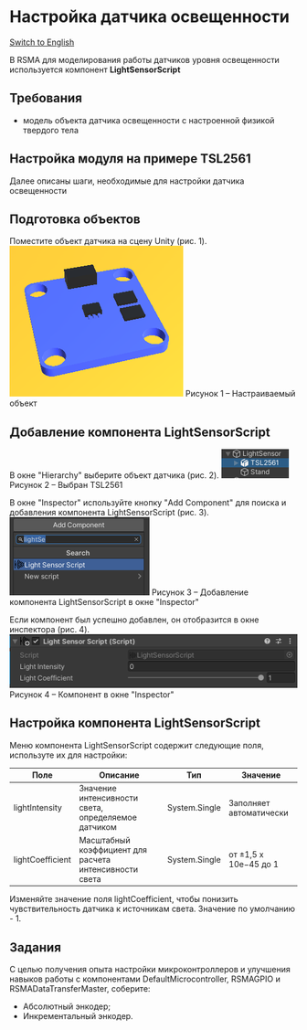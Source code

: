 # Настройка датчика освещенности

[Switch to English](/Manual/en/Electronics/Setting_up_light_sensors.md)

В RSMA для моделирования работы датчиков уровня освещенности используется компонент **LightSensorScript**

## Требования

- модель объекта датчика освещенности с настроенной физикой твердого тела

## Настройка модуля на примере TSL2561

Далее описаны шаги, необходимые для настройки датчика освещенности

## Подготовка объектов

Поместите объект датчика на сцену Unity (рис. 1).
![](/Manual/_images/Setting_up_light_sensors/Object.png)
Рисунок 1 – Настраиваемый объект

## Добавление компонента LightSensorScript

В окне "Hierarchy" выберите объект датчика (рис. 2).
![](/Manual/_images/Setting_up_light_sensors/Selected.png)
Рисунок 2 – Выбран TSL2561

В окне "Inspector" используйте кнопку "Add Component" для поиска и добавления компонента LightSensorScript (рис. 3).
![img](/Manual/_images/Setting_up_light_sensors/AddComponent.png)
Рисунок 3 – Добавление компонента LightSensorScript в окне "Inspector"

Если компонент был успешно добавлен, он отобразится в окне инспектора (рис. 4).
![](/Manual/_images/Setting_up_light_sensors/Component.png)
Рисунок 4 –  Компонент в окне "Inspector"

## Настройка компонента LightSensorScript

Меню компонента LightSensorScript содержит следующие поля, используте их для настройки:

| Поле         | Описание                                                                                        | Тип        | Значение                              |
| ---------------- | ------------------------------------------------------------------------------------------------------- | ------------- | --------------------------------------------- |
| lightIntensity   | Значение интенсивности света, определяемое датчиком       | System.Single | Заполняет автоматически |
| lightCoefficient | Масштабный коэффициент для расчета интенсивности света | System.Single | от ±1,5 x 10e−45 до 1                   |

Изменяйте значение поля lightCoefficient, чтобы понизить чувствительность датчика к источникам света. Значение по умолчанию - 1.

## Задания

С целью получения опыта настройки микроконтроллеров и улучшения навыков работы с компонентами DefaultMicrocontroller, RSMAGPIO и RSMADataTransferMaster, соберите:

- Абсолютный энкодер;
- Инкрементальный энкодер.
